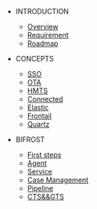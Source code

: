<!-- docs/_sidebar.md -->

- INTRODUCTION
  - [Overview](overview.md)
  - [Requirement](requirement.md)
  - [Roadmap](roadmap.md)

- CONCEPTS
  - [SSO](sso.md)
  - [OTA](ota.md)
  - [HMTS](hmts.md)
  - [Connected](connected.md)
  - [Elastic](elastic.md)
  - [Frontail](frontail.md)
  - [Quartz](quartz.md)

- BIFROST
  - [First steps](firststeps.md)
  - [Agent](agent.md)
  - [Service](service.md)
  - [Case Management](case.md)
  - [Pipeline](pipeline.md)
  - [CTS&&GTS](certification.md)
